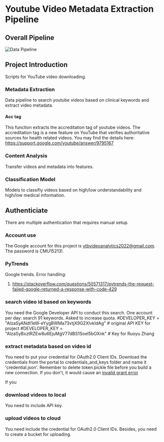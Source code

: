 # Youtube Video Metadata Extraction Pipeline

## Overall Pipeline
![Data Pipeline](https://user-images.githubusercontent.com/91205016/218861007-9bbc343a-af1a-4411-95b3-4bd0308fe9f7.jpg)

## Project Introduction
Scripts for YouTube video downloading. 

### Metadata Extraction
Data pipeline to search youtube videos based on clinical keywords and extract video metadata.

#### Acc tag
This function extracts the accreditation tag of youtube videos. The accreditation tag is a new feature on YouTube that verifies authoritative sources for health related videos. You may find the details here:
https://support.google.com/youtube/answer/9795167

### Content Analysis
Transfer videos and metadata into features.

### Classification Model
Models to classifiy videos based on high/low understandability and high/low medical information.

## Authenticiate
There are multiple authentication that requires manual setup.

### Account use
The Google account for this project is ytbvideoanalytics2022@gmail.com. The password is CMU15213!. 

### PyTrends
Google trends.
Error handling:
1. https://stackoverflow.com/questions/50571317/pytrends-the-request-failed-google-returned-a-response-with-code-429

### search video id based on keywords
You need the Google Developer API to conduct this search. 
One account per day: search 91 keywords. Asked to increase quota.
#DEVELOPER_KEY = "AIzaSyANdt1eW-eYygBWMa73vtjX9G2XlvkIdAg" # original API KEY for project
#DEVELOPER_KEY = "AIzaSyBxztRZEw8u6EjuMgV77dBS1Soel5bOXnk" # Key for Ruoyu Zhang

### extract metadata based on video id
You need to put your credential for OAuth2.0 Client IDs. Download the credentials from the portal to credentials_and_keys folder and name it 'credential.json'. Remember to delete token.pickle file before you build a new connection. If you don't, it would cause an [invalid grant error](https://stackoverflow.com/questions/10576386/invalid-grant-trying-to-get-oauth-token-from-google)


If you 

### download videos to local
You need to include API key. 

### upload videos to cloud
You need include the credential for OAuth2.0 Client IDs. Besides, you need to create a bucket for uploading.
